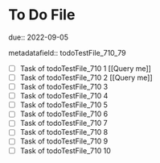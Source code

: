 # To Do File

due:: 2022-09-05

metadatafield:: todoTestFile_710_79

- [ ] Task of todoTestFile_710 1 [[Query me]]
- [ ] Task of todoTestFile_710 2 [[Query me]]
- [ ] Task of todoTestFile_710 3
- [ ] Task of todoTestFile_710 4
- [ ] Task of todoTestFile_710 5
- [ ] Task of todoTestFile_710 6
- [ ] Task of todoTestFile_710 7
- [ ] Task of todoTestFile_710 8
- [ ] Task of todoTestFile_710 9
- [ ] Task of todoTestFile_710 10